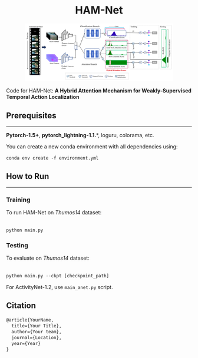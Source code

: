 <div align="center">    

# HAM-Net

<p align="center">
  <img src="data/hamnet_model.png" width="400">
</p>


</div>


Code for HAM-Net: **A Hybrid Attention Mechanism for Weakly-Supervised Temporal Action Localization**


## Prerequisites
---
**Pytorch-1.5+**, **pytorch_lightning-1.1.***, loguru, colorama, etc.

You can create a new conda environment with all dependencies using:
```
conda env create -f environment.yml
```

## How to Run
---
### Training

To run HAM-Net on *Thumos14* dataset:

```python

python main.py
```

### Testing

To evaluate on *Thumos14* dataset:

```python

python main.py --ckpt [checkpoint_path]
```

For ActivityNet-1.2, use `main_anet.py` script.


## Citation
```
@article{YourName,
  title={Your Title},
  author={Your team},
  journal={Location},
  year={Year}
}
``` 